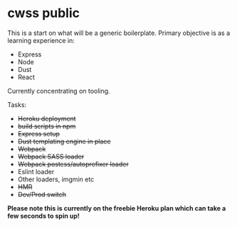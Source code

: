 # cwss public
This is a start on what will be a generic boilerplate.
Primary objective is as a learning experience in:
- Express
- Node
- Dust
- React

Currently concentrating on tooling.

Tasks:
- ~~Heroku deployment~~
- ~~build scripts in npm~~
- ~~Express setup~~
- ~~Dust templating engine in place~~
- ~~Webpack~~
- ~~Webpack SASS loader~~
- ~~Webpack postcss/autoprefixer loader~~
- Eslint loader
- Other loaders, imgmin etc
- ~~HMR~~
- ~~Dev/Prod switch~~


**Please note this is currently on the freebie Heroku plan which can take a few seconds to spin up!**
